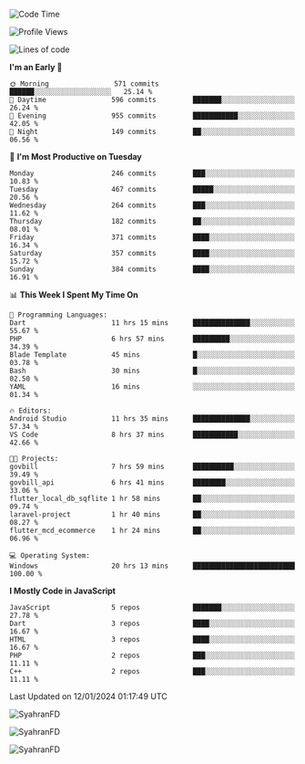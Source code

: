 <!--START_SECTION:waka-->
![Code Time](http://img.shields.io/badge/Code%20Time-117%20hrs%2040%20mins-blue)

![Profile Views](http://img.shields.io/badge/Profile%20Views-1-blue)

![Lines of code](https://img.shields.io/badge/From%20Hello%20World%20I%27ve%20Written-546.4%20thousand%20lines%20of%20code-blue)

**I'm an Early 🐤** 

```text
🌞 Morning                571 commits         ██████░░░░░░░░░░░░░░░░░░░   25.14 % 
🌆 Daytime                596 commits         ███████░░░░░░░░░░░░░░░░░░   26.24 % 
🌃 Evening                955 commits         ███████████░░░░░░░░░░░░░░   42.05 % 
🌙 Night                  149 commits         ██░░░░░░░░░░░░░░░░░░░░░░░   06.56 % 
```
📅 **I'm Most Productive on Tuesday** 

```text
Monday                   246 commits         ███░░░░░░░░░░░░░░░░░░░░░░   10.83 % 
Tuesday                  467 commits         █████░░░░░░░░░░░░░░░░░░░░   20.56 % 
Wednesday                264 commits         ███░░░░░░░░░░░░░░░░░░░░░░   11.62 % 
Thursday                 182 commits         ██░░░░░░░░░░░░░░░░░░░░░░░   08.01 % 
Friday                   371 commits         ████░░░░░░░░░░░░░░░░░░░░░   16.34 % 
Saturday                 357 commits         ████░░░░░░░░░░░░░░░░░░░░░   15.72 % 
Sunday                   384 commits         ████░░░░░░░░░░░░░░░░░░░░░   16.91 % 
```


📊 **This Week I Spent My Time On** 

```text
💬 Programming Languages: 
Dart                     11 hrs 15 mins      ██████████████░░░░░░░░░░░   55.67 % 
PHP                      6 hrs 57 mins       █████████░░░░░░░░░░░░░░░░   34.39 % 
Blade Template           45 mins             █░░░░░░░░░░░░░░░░░░░░░░░░   03.78 % 
Bash                     30 mins             █░░░░░░░░░░░░░░░░░░░░░░░░   02.50 % 
YAML                     16 mins             ░░░░░░░░░░░░░░░░░░░░░░░░░   01.34 % 

🔥 Editors: 
Android Studio           11 hrs 35 mins      ██████████████░░░░░░░░░░░   57.34 % 
VS Code                  8 hrs 37 mins       ███████████░░░░░░░░░░░░░░   42.66 % 

🐱‍💻 Projects: 
govbill                  7 hrs 59 mins       ██████████░░░░░░░░░░░░░░░   39.49 % 
govbill_api              6 hrs 41 mins       ████████░░░░░░░░░░░░░░░░░   33.06 % 
flutter_local_db_sqflite 1 hr 58 mins        ██░░░░░░░░░░░░░░░░░░░░░░░   09.74 % 
laravel-project          1 hr 40 mins        ██░░░░░░░░░░░░░░░░░░░░░░░   08.27 % 
flutter_mcd_ecommerce    1 hr 24 mins        ██░░░░░░░░░░░░░░░░░░░░░░░   06.96 % 

💻 Operating System: 
Windows                  20 hrs 13 mins      █████████████████████████   100.00 % 
```

**I Mostly Code in JavaScript** 

```text
JavaScript               5 repos             ███████░░░░░░░░░░░░░░░░░░   27.78 % 
Dart                     3 repos             ████░░░░░░░░░░░░░░░░░░░░░   16.67 % 
HTML                     3 repos             ████░░░░░░░░░░░░░░░░░░░░░   16.67 % 
PHP                      2 repos             ███░░░░░░░░░░░░░░░░░░░░░░   11.11 % 
C++                      2 repos             ███░░░░░░░░░░░░░░░░░░░░░░   11.11 % 
```




 Last Updated on 12/01/2024 01:17:49 UTC
<!--END_SECTION:waka-->

<p align="left">
  <img src="https://github-readme-stats.vercel.app/api/top-langs?username=SyahranFD&layout=donut&hide=C%2B%2B,CMake,css&show_icons=true&locale=en&&theme=blueberry" alt="SyahranFD" />
</p>

<p align="left">
  <img src="https://github-readme-stats.vercel.app/api?username=SyahranFD&show_icons=true&locale=en&theme=blueberry" alt="SyahranFD" />
</p>

<p align="left">
  <img src="https://streak-stats.demolab.com/?user=SyahranFD&theme=blueberry" alt="SyahranFD"/>
</p>
